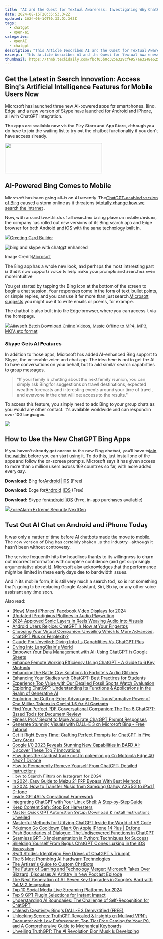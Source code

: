 ```yaml
---
title: "AI and the Quest for Textual Awareness: Investigating Why ChatGPT Fails to Detect Its Own Prose"
date: 2024-08-15T20:35:53.342Z
updated: 2024-08-16T20:35:53.342Z
tags:
  - chatgpt
  - open-ai
categories:
  - openAI
  - chatgpt
description: "This Article Describes AI and the Quest for Textual Awareness: Investigating Why ChatGPT Fails to Detect Its Own Prose"
excerpt: "This Article Describes AI and the Quest for Textual Awareness: Investigating Why ChatGPT Fails to Detect Its Own Prose"
thumbnail: https://thmb.techidaily.com/fbcf05b0c32ba329cf6957ae3248e625c39ba58c1a53bbe9519d95b22a1c1295.jpg
---
```


## Get the Latest in Search Innovation: Access Bing's Artificial Intelligence Features for Mobile Users Now

 Microsoft has launched three new AI-powered apps for smartphones. Bing, Edge, and a new version of Skype have launched for Android and iPhone, all with ChatGPT integration.

 The apps are available now via the Play Store and App Store, although you do have to join the waiting list to try out the chatbot functionality if you don't have access already.

<!-- affiliate ads begin -->
<a href="https://proteahair.pxf.io/c/5597632/1983634/23621" target="_top" id="1983634"><img src="//a.impactradius-go.com/display-ad/23621-1983634" border="0" alt="" width="320" height="100"/></a><img height="0" width="0" src="https://imp.pxf.io/i/5597632/1983634/23621" style="position:absolute;visibility:hidden;" border="0" />
<!-- affiliate ads end -->
## AI-Powered Bing Comes to Mobile

 Microsoft has been going all-in on AI recently. The[ChatGPT-enabled version of Bing](https://www.makeuseof.com/microsoft-bing-gets-chatgpt-ai/) caused a storm online as it threatens to[totally change how we search the internet](https://www.makeuseof.com/is-chatgpt-search-engine-threat/) .

 Now, with around two-thirds of all searches taking place on mobile devices, the company has rolled out new versions of its Bing search app and Edge browser for both Android and iOS with the same technology built in.

<!-- affiliate ads begin -->
<a href="https://secure.2checkout.com/order/checkout.php?PRODS=2067133&QTY=1&AFFILIATE=108875&CART=1"><img src="https://www.pearlmountainsoft.com/n_img/product/gcb/banScrn.jpg" border="0">Greeting Card Builder</a>
<!-- affiliate ads end -->
![bing and skype with chatgpt enhanced](https://static1.makeuseofimages.com/wordpress/wp-content/uploads/2023/02/bing-and-skype-with-chatgpt-enhanced.jpg)

 Image Credit:[Microsoft](https://blogs.microsoft.com/blog/2023/02/22/the-new-bing-preview-experience-arrives-on-bing-and-edge-mobile-apps-introducing-bing-now-in-skype/)

 The Bing app has a whole new look, and perhaps the most interesting part is that it now supports voice to help make your prompts and searches even more intuitive.

 You get started by tapping the Bing icon at the bottom of the screen to begin a chat session. Your responses come in the form of text, bullet points, or simple replies, and you can use it for more than just search.[Microsoft suggests](https://blogs.microsoft.com/blog/2023/02/22/the-new-bing-preview-experience-arrives-on-bing-and-edge-mobile-apps-introducing-bing-now-in-skype/) you might use it to write emails or poems, for example.

 The chatbot is also built into the Edge browser, where you can access it via the homepage.

<!-- affiliate ads begin -->
<a href="https://secure.2checkout.com/order/checkout.php?PRODS=4631056&QTY=1&AFFILIATE=108875&CART=1"><img src="https://secure.avangate.com/images/merchant/997e65474a248252883b485717f7d098/products/buy-windows.png" border="0">Allavsoft Batch Download Online Videos, Music Offline to MP4, MP3, MOV, etc format </a>
<!-- affiliate ads end -->
### Skype Gets AI Features

 In addition to those apps, Microsoft has added AI-enhanced Bing support to Skype, the venerable voice and chat app. The idea here is not to get the AI to have conversations on your behalf, but to add similar search capabilities to group messages.

> "If your family is chatting about the next family reunion, you can simply ask Bing for suggestions on travel destinations, expected weather forecasts and interesting events around your time of travel, and everyone in the chat will get access to the results."

 To access this feature, you simply need to add Bing to your group chats as you would any other contact. It's available worldwide and can respond in over 100 languages.

<!-- affiliate ads begin -->
<a href="https://shop.mondly.com/affiliate.php?ACCOUNT=ATISTUDI&AFFILIATE=108875&PATH=https%3A%2F%2Fwww.mondly.com%3FAFFILIATE%3D108875%26RESOURCE%3D%2BEducational%2B970x90%2B"><img src="https://secure.avangate.com/images/merchant/69c418c33ec2e1a4267fa9bb77fa1428/educational-970x90.gif" border="0"></a>
<!-- affiliate ads end -->
## How to Use the New ChatGPT Bing Apps

 If you haven't already got access to the new Bing chatbot, you'll have to[join the waitlist](https://www.makeuseof.com/try-bing-ai-powered-search-engine/) before you can start using it. To do this, just install one of the apps and follow the on-screen prompts. Microsoft says it has given access to more than a million users across 169 countries so far, with more added every day.

**Download:** Bing for[Android](https://www.anrdoezrs.net/links/7251228/type/dlg/sid/UUmuoUeUpU2022079/https://play.google.com/store/apps/details?id=com.microsoft.bing) |[iOS](https://apps.apple.com/us/app/microsoft-bing-search/id345323231) (Free)

**Download:** Edge for[Android](https://www.anrdoezrs.net/links/7251228/type/dlg/sid/UUmuoUeUpU2022079/https://play.google.com/store/apps/details?id=com.microsoft.emmx) |[iOS](https://apps.apple.com/us/app/microsoft-edge-web-browser/id1288723196) (Free)

**Download:** Skype for[Android](https://www.anrdoezrs.net/links/7251228/type/dlg/sid/UUmuoUeUpU2022079/https://play.google.com/store/apps/details?id=com.skype.raider) |[iOS](https://apps.apple.com/us/app/skype/id304878510) (Free, in-app purchases available)

<!-- affiliate ads begin -->
<a href="https://estore.zonealarm.com/order/checkout.php?PRODS=36245101&QTY=1&AFFILIATE=108875&CART=1"><img src="https://sc1.checkpoint.com/sc1/za/images/boxes/zang_box_trust.png" border="0">ZoneAlarm Extreme Security NextGen</a>
<!-- affiliate ads end -->
## Test Out AI Chat on Android and iPhone Today

 It was only a matter of time before AI chatbots made the move to mobile. The new version of Bing has certainly shaken up the industry—although it hasn't been without controversy.

 The service frequently hits the headlines thanks to its willingness to churn out incorrect information with complete confidence (and get surprisingly argumentative about it). Microsoft also acknowledges that the performance might be limited in these early days due to bandwidth issues.

 And in its mobile form, it is still very much a search tool, so is not something that's going to be replacing Google Assistant, Siri, Bixby, or any other voice assistant any time soon.


<ins class="adsbygoogle"
     style="display:block"
     data-ad-format="autorelaxed"
     data-ad-client="ca-pub-7571918770474297"
     data-ad-slot="1223367746"></ins>



<ins class="adsbygoogle"
     style="display:block"
     data-ad-client="ca-pub-7571918770474297"
     data-ad-slot="8358498916"
     data-ad-format="auto"
     data-full-width-responsive="true"></ins>

<span class="atpl-alsoreadstyle">Also read:</span>
<div><ul>
<li><a href="https://facebook-videos.techidaily.com/new-mend-iphones-facebook-video-displays-for-2024/"><u>[New] Mend iPhones' Facebook Video Displays for 2024</u></a></li>
<li><a href="https://extra-skills.techidaily.com/updated-prodigious-plotlines-in-audio-playwriting/"><u>[Updated] Prodigious Plotlines in Audio Playwriting</u></a></li>
<li><a href="https://instagram-videos.techidaily.com/2024-approved-sonic-layers-in-reels-weaving-audio-into-visuals/"><u>2024 Approved  Sonic Layers in Reels  Weaving Audio Into Visuals</u></a></li>
<li><a href="https://tech-hub.techidaily.com/android-users-rejoice-chatgpt-is-now-at-your-fingertps/"><u>Android Users Rejoice: ChatGPT Is Now at Your Fingertps</u></a></li>
<li><a href="https://tech-hub.techidaily.com/choosing-your-virtual-companion-unveiling-which-is-more-advanced-chatgpt-plus-or-perplexity/"><u>Choosing Your Virtual Companion: Unveiling Which Is More Advanced, ChatGPT Plus or Perplexity?</u></a></li>
<li><a href="https://tech-hub.techidaily.com/claude-pro-unveiled-diving-into-its-capabilities-vs-chatgpt-plus/"><u>Claude Pro Unveiled: Diving Into Its Capabilities Vs. ChatGPT Plus</u></a></li>
<li><a href="https://tech-hub.techidaily.com/diving-into-langchains-world/"><u>Diving Into LangChain's World</u></a></li>
<li><a href="https://tech-hub.techidaily.com/empower-your-data-management-with-ai-using-chatgpt-in-google-sheets/"><u>Empower Your Data Management with AI: Using ChatGPT in Google Sheets</u></a></li>
<li><a href="https://tech-hub.techidaily.com/enhance-remote-working-efficiency-using-chatgpt-a-guide-to-6-key-methods/"><u>Enhance Remote Working Efficiency Using ChatGPT - A Guide to 6 Key Methods</u></a></li>
<li><a href="https://sound-issues.techidaily.com/enhancing-the-battle-cry-solutions-to-fortnites-audio-glitches/"><u>Enhancing the Battle Cry: Solutions to Fortnite's Audio Glitches</u></a></li>
<li><a href="https://tech-hub.techidaily.com/enhancing-your-studies-with-chatgpt-best-practices-for-students/"><u>Enhancing Your Studies with ChatGPT: Best Practices for Students</u></a></li>
<li><a href="https://tech-hub.techidaily.com/experience-top-value-with-our-detailed-fossil-sports-watch-evaluation/"><u>Experience Top Value with Our Detailed Fossil Sports Watch Evaluation</u></a></li>
<li><a href="https://tech-hub.techidaily.com/exploring-chatgpt-understanding-its-functions-and-applications-in-the-realm-of-generative-ai/"><u>Exploring ChatGPT: Understanding Its Functions & Applications in the Realm of Generative AI</u></a></li>
<li><a href="https://tech-hub.techidaily.com/exploring-the-cutting-edge-advantage-the-transformative-power-of-one-million-tokens-in-gemini-15-for-ai-contexts/"><u>Exploring the Cutting-Edge Advantage: The Transformative Power of One Million Tokens in Gemini 1.5 for AI Contexts</u></a></li>
<li><a href="https://tech-hub.techidaily.com/find-your-perfect-pdf-conversational-companion-the-top-6-chatgpt-based-tools-for-document-review/"><u>Find Your Perfect PDF Conversational Companion: The Top 6 ChatGPT-Based Tools for Document Review</u></a></li>
<li><a href="https://tech-hub.techidaily.com/fitness-pros-secret-to-more-accurate-chatgpt-prompt-responses/"><u>Fitness Pros' Secret to More Accurate ChatGPT Prompt Responses</u></a></li>
<li><a href="https://tech-hub.techidaily.com/generate-stunning-visuals-with-dall-e-3-on-microsoft-bing-free-tutorial/"><u>Generate Stunning Visuals with DALL-E 3 on Microsoft Bing - Free Tutorial</u></a></li>
<li><a href="https://tech-hub.techidaily.com/get-it-right-every-time-crafting-perfect-prompts-for-chatgpt-in-five-easy-steps/"><u>Get It Right Every Time: Crafting Perfect Prompts for ChatGPT in Five Easy Steps</u></a></li>
<li><a href="https://tech-hub.techidaily.com/google-io-2023-reveals-stunning-new-capabilities-in-bard-ai-discover-these-top-7-innovations/"><u>Google I/O 2023 Reveals Stunning New Capabilities in BARD AI: Discover These Top 7 Innovations</u></a></li>
<li><a href="https://android-pokemon-go.techidaily.com/how-does-the-stardust-trade-cost-in-pokemon-go-on-motorola-edge-40-neo-drfone-by-drfone-virtual-android/"><u>How does the stardust trade cost In pokemon go On Motorola Edge 40 Neo? | Dr.fone</u></a></li>
<li><a href="https://tech-hub.techidaily.com/how-to-permanently-remove-yourself-from-chatgpt-detailed-instructions/"><u>How to Permanently Remove Yourself From ChatGPT: Detailed Instructions</u></a></li>
<li><a href="https://instagram-videos.techidaily.com/how-to-search-filters-on-instagram-for-2024/"><u>How to Search Filters on Instagram for 2024</u></a></li>
<li><a href="https://android-frp.techidaily.com/in-2024-easy-guide-to-meizu-21-frp-bypass-with-best-methods-by-drfone-android/"><u>In 2024, Easy Guide to Meizu 21 FRP Bypass With Best Methods</u></a></li>
<li><a href="https://android-transfer.techidaily.com/in-2024-how-to-transfer-music-from-samsung-galaxy-a25-5g-to-ipod-drfone-by-drfone-transfer-from-android-transfer-from-android/"><u>In 2024, How to Transfer Music from Samsung Galaxy A25 5G to iPod | Dr.fone</u></a></li>
<li><a href="https://tech-hub.techidaily.com/inside-gpt4alls-operational-framework/"><u>Inside GPT4All's Operational Framework</u></a></li>
<li><a href="https://tech-hub.techidaily.com/integrating-chatgpt-with-your-linux-shell-a-step-by-step-guide/"><u>Integrating ChatGPT with Your Linux Shell: A Step-by-Step Guide</u></a></li>
<li><a href="https://tech-hub.techidaily.com/keep-content-safe-stop-bot-harvesters/"><u>Keep Content Safe: Stop Bot Harvesters</u></a></li>
<li><a href="https://tech-hub.techidaily.com/master-quick-gpt-automation-setup-download-and-install-instructions-unveiled/"><u>Master Quick GPT Automation Setup: Download & Install Instructions Unveiled</u></a></li>
<li><a href="https://tech-hub.techidaily.com/masterful-methods-for-utilizing-chatgpt-inside-the-world-of-vs-code/"><u>Masterful Methods for Utilizing ChatGPT Inside the World of VS Code</u></a></li>
<li><a href="https://ios-pokemon-go.techidaily.com/pokemon-go-cooldown-chart-on-apple-iphone-14-plus-drfone-by-drfone-virtual-ios/"><u>Pokémon Go Cooldown Chart On Apple iPhone 14 Plus | Dr.fone</u></a></li>
<li><a href="https://tech-hub.techidaily.com/push-boundaries-of-dialogue-the-undiscovered-functions-in-chatgpt/"><u>Push Boundaries of Dialogue: The Undiscovered Functions in ChatGPT</u></a></li>
<li><a href="https://tech-hub.techidaily.com/seamless-gpt-3-implementation-in-python-techniques-for-success/"><u>Seamless GPT-3 Implementation in Python: Techniques for Success</u></a></li>
<li><a href="https://tech-hub.techidaily.com/shielding-yourself-from-bogus-chatgpt-clones-lurking-in-the-ios-ecosystem/"><u>Shielding Yourself From Bogus ChatGPT Clones Lurking in the iOS Ecosystem</u></a></li>
<li><a href="https://tech-hub.techidaily.com/swift-strides-identifying-five-drives-of-chatgpts-triumph/"><u>Swift Strides: Identifying Five Drives of ChatGPT's Triumph</u></a></li>
<li><a href="https://tech-hub.techidaily.com/the-5-most-promising-ai-hardware-technologies/"><u>The 5 Most Promising AI Hardware Technologies</u></a></li>
<li><a href="https://tech-hub.techidaily.com/the-artisans-guide-to-custom-chatbots/"><u>The Artisan's Guide to Custom ChatBots</u></a></li>
<li><a href="https://tech-hub.techidaily.com/the-future-of-gaming-and-technology-merger-microsoft-takes-over-blizzard-discusses-ai-artistry-in-new-podcast-episode/"><u>The Future of Gaming and Technology Merger: Microsoft Takes Over Blizzard, Discusses AI Artistry in New Podcast Episode</u></a></li>
<li><a href="https://tech-hub.techidaily.com/the-next-generation-of-ai-seven-key-upgrades-in-googles-bard-with-palm-2-integration/"><u>The Next Generation of AI: Seven Key Upgrades in Google's Bard with PaLM 2 Integration</u></a></li>
<li><a href="https://facebook-video-content.techidaily.com/top-10-social-media-live-streaming-platforms-for-2024/"><u>Top 10 Social Media Live Streaming Platforms for 2024</u></a></li>
<li><a href="https://tech-hub.techidaily.com/top-9-gpt-plugin-selections-for-instant-impact/"><u>Top 9 GPT Plugin Selections for Instant Impact</u></a></li>
<li><a href="https://tech-hub.techidaily.com/understanding-ai-boundaries-the-challenge-of-self-recognition-for-chatgpt/"><u>Understanding AI Boundaries: The Challenge of Self-Recognition for ChatGPT</u></a></li>
<li><a href="https://tech-hub.techidaily.com/unleash-creativity-bings-dall-e-3-demystified-free/"><u>Unleash Creativity: Bing's DALL-E 3 Demystified (FREE)</u></a></li>
<li><a href="https://tech-hub.techidaily.com/unlocking-secrets-truthgpt-revealed-and-insights-on-mullvad-vpns-encounter-with-law-enforcement-top-tier-free-gaming-for-your-pc-and-a-comprehensive-guide-t46/"><u>Unlocking Secrets: TruthGPT Revealed & Insights on Mullvad VPN's Encounter with Law Enforcement, Top-Tier Free Gaming for Your PC, and A Comprehensive Guide to Mechanical Keyboards</u></a></li>
<li><a href="https://tech-hub.techidaily.com/unveiling-truthgpt-the-ai-revolution-elon-musk-is-developing/"><u>Unveiling TruthGPT: The AI Revolution Elon Musk Is Developing</u></a></li>
</ul></div>
